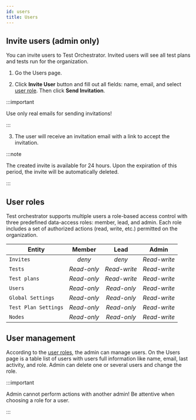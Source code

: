 ```yaml
---
id: users
title: Users
---
```


## Invite users (admin only)

You can invite users to Test Orchestrator. Invited users will see all test plans and tests run for the organization.

1. Go the Users page.

2. Click **Invite User** button and fill out all fields: name, email, and select [user role](/docs/users#user-roles). Then click **Send Invitation**.

:::important

Use only real emails for sending invitations!

:::

3. The user will receive an invitation email with a link to accept the invitation.

:::note

The created invite is available for 24 hours. Upon the expiration of this period, the invite will be automatically deleted.

:::

## User roles

Test orchestrator supports multiple users a role-based access control with three predefined data-access roles: member, lead, and admin. Each role includes a set of authorized actions (read, write, etc.) permitted on the organization.

| Entity               |   Member    |     Lead     |    Admin     |
| -------------------- | :---------: | :----------: | :----------: |
| `Invites`            |   _deny_    |    _deny_    | _Read-write_ |
| `Tests`              | _Read-only_ | _Read-write_ | _Read-write_ |
| `Test plans`         | _Read-only_ | _Read-write_ | _Read-write_ |
| `Users`              | _Read-only_ | _Read-only_  | _Read-write_ |
| `Global Settings`    | _Read-only_ | _Read-only_  | _Read-write_ |
| `Test Plan Settings` | _Read-only_ | _Read-only_  | _Read-write_ |
| `Nodes`              | _Read-only_ | _Read-only_  | _Read-write_ |

## User management

According to the [user roles](/docs/users#user-roles), the admin can manage users. On the Users page is a table list of users with users full information like name, email, last activity, and role. Admin can delete one or several users and change the role.

:::important

Admin cannot perform actions with another admin! Be attentive when choosing a role for a user.

:::
